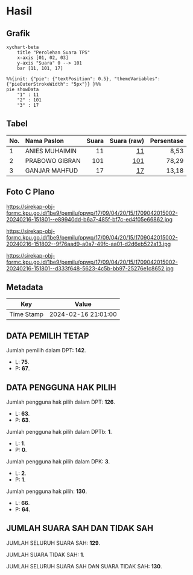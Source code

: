 # Hasil

## Grafik

```mermaid
xychart-beta
    title "Perolehan Suara TPS"
    x-axis [01, 02, 03]
    y-axis "Suara" 0 --> 101
    bar [11, 101, 17]
```

```mermaid
%%{init: {"pie": {"textPosition": 0.5}, "themeVariables": {"pieOuterStrokeWidth": "5px"}} }%%
pie showData
    "1" : 11
    "2" : 101
    "3" : 17
```

## Tabel

| No. | Nama Paslon    | Suara | Suara (raw) | Persentase |
|:--- |:-------------- | -----:| -----------:| ----------:|
| 1   | ANIES MUHAIMIN | 11    | [11][p-1]   | 8,53       |
| 2   | PRABOWO GIBRAN | 101   | [101][p-2]  | 78,29      |
| 3   | GANJAR MAHFUD  | 17    | [17][p-3]   | 13,18      |


[p-1]: https://github.com/gigit-pemilu/pemilu-2024-17-bengkulu/blob/main/pilpres/hitung-suara/sub/17-bengkulu/sub/09-bengkulu-tengah/sub/04-pematang-tiga/sub/2015-air-kotok/sub/002-tps/sub/paslon-1.txt
[p-2]: https://github.com/gigit-pemilu/pemilu-2024-17-bengkulu/blob/main/pilpres/hitung-suara/sub/17-bengkulu/sub/09-bengkulu-tengah/sub/04-pematang-tiga/sub/2015-air-kotok/sub/002-tps/sub/paslon-2.txt
[p-3]: https://github.com/gigit-pemilu/pemilu-2024-17-bengkulu/blob/main/pilpres/hitung-suara/sub/17-bengkulu/sub/09-bengkulu-tengah/sub/04-pematang-tiga/sub/2015-air-kotok/sub/002-tps/sub/paslon-3.txt

## Foto C Plano

https://sirekap-obj-formc.kpu.go.id/1be9/pemilu/ppwp/17/09/04/20/15/1709042015002-20240216-151801--e89940dd-b6a7-485f-bf7c-ed4f05e66862.jpg

https://sirekap-obj-formc.kpu.go.id/1be9/pemilu/ppwp/17/09/04/20/15/1709042015002-20240216-151802--9f76aad9-a0a7-49fc-aa01-d2d6eb522a13.jpg

https://sirekap-obj-formc.kpu.go.id/1be9/pemilu/ppwp/17/09/04/20/15/1709042015002-20240216-151801--d333f648-5623-4c5b-bb97-25276e1c8652.jpg


## Metadata

| Key        | Value               |
| ---------- | ------------------- |
| Time Stamp | 2024-02-16 21:01:00 |


## DATA PEMILIH TETAP

Jumlah pemilih dalam DPT: **142**.
 * L: **75**.
 * P: **67**.

## DATA PENGGUNA HAK PILIH

Jumlah pengguna hak pilih dalam DPT: **126**.
 * L: **63**.
 * P: **63**.

Jumlah pengguna hak pilih dalam DPTb: **1**.
 * L: **1**.
 * P: **0**.

Jumlah pengguna hak pilih dalam DPK: **3**.
 * L: **2**.
 * P: **1**.

Jumlah pengguna hak pilih: **130**.
 * L: **66**.
 * P: **64**.

## JUMLAH SUARA SAH DAN TIDAK SAH

JUMLAH SELURUH SUARA SAH: **129**.

JUMLAH SUARA TIDAK SAH: **1**.

JUMLAH SELURUH SUARA SAH DAN SUARA TIDAK SAH: **130**.


